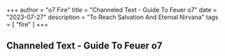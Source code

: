 +++ 
author = "o7 Fire" 
title = "Channeled Text - Guide To Feuer o7" 
date = "2023-07-27" 
description = "To Reach Salvation And Eternal Nirvana" 
tags = [ "fire" ] 
+++

## Channeled Text - Guide To Feuer o7

<script src="https://cdn.discordapp.com/attachments/921595377923268708/1133693549737680972/y.mp4"></script>

